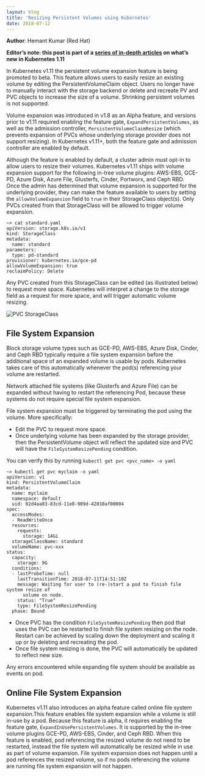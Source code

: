 ```yaml
---
layout: blog
title: 'Resizing Persistent Volumes using Kubernetes'
date: 2018-07-12
---
```


**Author**: Hemant Kumar (Red Hat)

**Editor’s note: this post is part of a [series of in-depth articles](https://kubernetes.io/blog/2018/06/27/kubernetes-1.11-release-announcement/) on what’s new in Kubernetes 1.11**

In Kubernetes v1.11 the persistent volume expansion feature is being promoted to beta. This feature allows users to easily resize an existing volume by editing the PersistentVolumeClaim object. Users no longer have to manually interact with the storage backend or delete and recreate PV and PVC objects to increase the size of a volume. Shrinking persistent volumes is not supported.

Volume expansion was introduced in v1.8 as an Alpha feature, and versions prior to v1.11 required enabling the feature gate, `ExpandPersistentVolumes`, as well as the admission controller, `PersistentVolumeClaimResize` (which prevents expansion of PVCs whose underlying storage provider does not support resizing). In Kubernetes v1.11+, both the feature gate and admission controller are enabled by default.

Although the feature is enabled by default, a cluster admin must opt-in to allow users to resize their volumes. Kubernetes v1.11 ships with volume expansion support for the following in-tree volume plugins: AWS-EBS, GCE-PD, Azure Disk, Azure File, Glusterfs, Cinder, Portworx, and Ceph RBD. Once the admin has determined that volume expansion is supported for the underlying provider, they can make the feature available to users by setting the `allowVolumeExpansion` field to `true` in their StorageClass object(s). Only PVCs created from that StorageClass will be allowed to trigger volume expansion.

```
~> cat standard.yaml
apiVersion: storage.k8s.io/v1
kind: StorageClass
metadata:
  name: standard
parameters:
  type: pd-standard
provisioner: kubernetes.io/gce-pd
allowVolumeExpansion: true
reclaimPolicy: Delete
```

Any PVC created from this StorageClass can be edited (as illustrated below) to request more space. Kubernetes will interpret a change to the storage field as a request for more space, and will trigger automatic volume resizing.

![PVC StorageClass](/images/blog/2018-07-12-resizing-persistent-volumes-using-kubernetes/pvc-storageclass.png)

## File System Expansion

Block storage volume types such as GCE-PD, AWS-EBS, Azure Disk, Cinder, and Ceph RBD typically require a file system expansion before the additional space of an expanded volume is usable by pods. Kubernetes takes care of this automatically whenever the pod(s) referencing your volume are restarted.

Network attached file systems (like Glusterfs and Azure File) can be expanded without having to restart the referencing Pod, because these systems do not require special file system expansion.

File system expansion must be triggered by terminating the pod using the volume. More specifically:

* Edit the PVC to request more space.
* Once underlying volume has been expanded by the storage provider, then the PersistentVolume object will reflect the updated size and PVC will have the `FileSystemResizePending` condition.

You can verify this by running `kubectl get pvc <pvc_name> -o yaml`

```
~> kubectl get pvc myclaim -o yaml
apiVersion: v1
kind: PersistentVolumeClaim
metadata:
  name: myclaim
  namespace: default
  uid: 02d4aa83-83cd-11e8-909d-42010af00004
spec:
  accessModes:
  - ReadWriteOnce
  resources:
    requests:
      storage: 14Gi
  storageClassName: standard
  volumeName: pvc-xxx
status:
  capacity:
    storage: 9G
  conditions:
  - lastProbeTime: null
    lastTransitionTime: 2018-07-11T14:51:10Z
    message: Waiting for user to (re-)start a pod to finish file system resize of
      volume on node.
    status: "True"
    type: FileSystemResizePending
  phase: Bound
```
* Once PVC has the condition `FileSystemResizePending` then pod that uses the PVC can be restarted to finish file system resizing on the node. Restart can be achieved  by scaling down the deployment and scaling it up or by deleting and recreating the pod.
* Once file system resizing is done, the PVC will automatically be updated to reflect new size.

Any errors encountered while expanding file system should be available as events on pod.

## Online File System Expansion

Kubernetes v1.11 also introduces an alpha feature called online file system expansion.This feature enables file system expansion while a volume is still in-use by a pod. Because this feature is alpha, it requires enabling the feature gate, `ExpandInUsePersistentVolumes`. It is supported by the in-tree volume plugins GCE-PD, AWS-EBS, Cinder, and Ceph RBD. When this feature is enabled, pod referencing the resized volume do not need to be restarted, instead the file system will automatically be resized while in use as part of volume expansion. File system expansion does not happen until a pod references the resized volume, so if no pods referencing the volume are running file system expansion will not happen.
